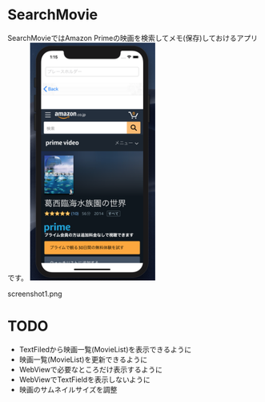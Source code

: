 # SearchMovie
SearchMovieではAmazon Primeの映画を検索してメモ(保存)しておけるアプリです。
<img src="https://github.com/zunda-pixel/SearchMovie/blob/master/screenshot2.png" alt="エビフライトライアングル" title="サンプル" width=250>

screenshot1.png

# TODO

- TextFiledから映画一覧(MovieList)を表示できるように
- 映画一覧(MovieList)を更新できるように
- WebViewで必要なところだけ表示するように
- WebViewでTextFieldを表示しないように
- 映画のサムネイルサイズを調整
